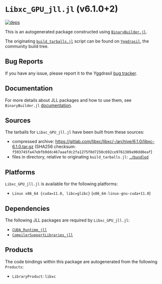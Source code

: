 # `Libxc_GPU_jll.jl` (v6.1.0+2)

[![deps](https://juliahub.com/docs/Libxc_GPU_jll/deps.svg)](https://juliahub.com/ui/Packages/Libxc_GPU_jll/uXLWx?page=2)

This is an autogenerated package constructed using [`BinaryBuilder.jl`](https://github.com/JuliaPackaging/BinaryBuilder.jl).

The originating [`build_tarballs.jl`](https://github.com/JuliaPackaging/Yggdrasil/blob/7da51736684e412649631210f59a885d13092078/L/Libxc/Libxc_GPU/build_tarballs.jl) script can be found on [`Yggdrasil`](https://github.com/JuliaPackaging/Yggdrasil/), the community build tree.

## Bug Reports

If you have any issue, please report it to the Yggdrasil [bug tracker](https://github.com/JuliaPackaging/Yggdrasil/issues).

## Documentation

For more details about JLL packages and how to use them, see `BinaryBuilder.jl` [documentation](https://docs.binarybuilder.org/stable/jll/).

## Sources

The tarballs for `Libxc_GPU_jll.jl` have been built from these sources:

* compressed archive: https://gitlab.com/libxc/libxc/-/archive/6.1.0/libxc-6.1.0.tar.gz (SHA256 checksum: `f593745fa47ebfb9ddc467aaafdc2fa1275f0d7250c692ce9761389a90dd8eaf`)
* files in directory, relative to originating `build_tarballs.jl`: [`./bundled`](https://github.com/JuliaPackaging/Yggdrasil/tree/7da51736684e412649631210f59a885d13092078/L/Libxc/Libxc_GPU/bundled)

## Platforms

`Libxc_GPU_jll.jl` is available for the following platforms:

* `Linux x86_64 {cuda=11.0, libc=glibc}` (`x86_64-linux-gnu-cuda+11.0`)

## Dependencies

The following JLL packages are required by `Libxc_GPU_jll.jl`:

* [`CUDA_Runtime_jll`](https://github.com/JuliaBinaryWrappers/CUDA_Runtime_jll.jl)
* [`CompilerSupportLibraries_jll`](https://github.com/JuliaBinaryWrappers/CompilerSupportLibraries_jll.jl)

## Products

The code bindings within this package are autogenerated from the following `Products`:

* `LibraryProduct`: `libxc`
